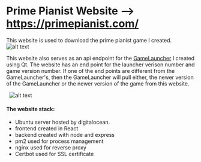 # Prime Pianist Website --> https://primepianist.com/

This website is used to download the prime pianist game I created.
&nbsp;  ![alt text](https://i.gyazo.com/20531c8f982928287224ca4a326fc679.png) 

This website also serves as an api endpoint for the [GameLauncher](https://github.com/JoshMorrison99/GameLauncher) I created using Qt. The website has an end point for the launcher verison number and game version number. If one of the end points are different from the GameLauncher's, then the GameLauncher will pull either, the newer version of the GameLauncher or the newer version of the game from this website.

&nbsp;  ![alt text](https://i.gyazo.com/3ec83d2296240e4d1c77360f670763e6.png)

#### The website stack:
* Ubuntu server hosted by digitalocean.
* frontend created in React
* backend created with node and express
* pm2 used for process management
* nginx used for reverse proxy
* Certbot used for SSL certificate
